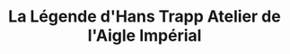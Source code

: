 ---
title: "La Légende d'Hans Trapp Atelier de l'Aigle Impérial"
url: /kaysersberg/la-legende-dhans-trapp-atelier-de-laigle-imperial/
shop: Andenken
---